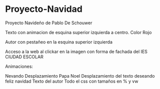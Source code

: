 # Proyecto-Navidad
Proyecto Navideño de Pablo De Schouwer

Texto con animacion de esquina superior izquierda a centro. Color Rojo

Autor con pestañeo en la esquina superior izquierda

Acceso a la web al clickar en la imagen con forma de fachada del IES CIUDAD ESCOLAR

Animaciones:

Nevando
Desplazamiento Papa Noel
Desplazamiento del texto deseando feliz navidad
Texto del autor
Todo el css con tamaños en % y vw

